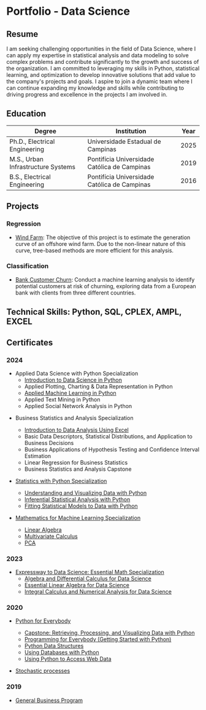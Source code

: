 # Portfolio - Data Science 

## Resume

I am seeking challenging opportunities in the field of Data Science, where I can apply my expertise in statistical analysis and data modeling to solve complex problems and contribute significantly to the growth and success of the organization. I am committed to leveraging my skills in Python, statistical learning, and optimization to develop innovative solutions that add value to the company's projects and goals. I aspire to join a dynamic team where I can continue expanding my knowledge and skills while contributing to driving progress and excellence in the projects I am involved in.

## Education

| Degree                                 | Institution                                             | Year  |
|----------------------------------------|---------------------------------------------------------|-------|
| Ph.D., Electrical Engineering          | Universidade Estadual de Campinas                       | 2025  |
| M.S., Urban Infrastructure Systems     | Pontifícia Universidade Católica de Campinas            | 2019  |
| B.S., Electrical Engineering           | Pontifícia Universidade Católica de Campinas            | 2016  |

## Projects

### Regression
- [Wind Farm](https://github.com/rvanguita/wind_farm): 
The objective of this project is to estimate the generation curve of an offshore wind farm. Due to the non-linear nature of this curve, tree-based methods are more efficient for this analysis.

### Classification
- [Bank Customer Churn](https://github.com/rvanguita/bank_customer_churn):
Conduct a machine learning analysis to identify potential customers at risk of churning, exploring data from a European bank with clients from three different countries.


## Technical Skills: Python, SQL, CPLEX, AMPL, EXCEL

## Certificates

### __2024__

- Applied Data Science with Python Specialization
  - [Introduction to Data Science in Python](https://github.com/rvanguita/portfolio/blob/main/certificates/Applied%20Data%20Science%20with%20Python%20Specialization/Introduction%20to%20Data%20Science%20in%20Python/Coursera%206X7MSJM9ZW7S.pdf)
  - Applied Plotting, Charting & Data Representation in Python
  - [Applied Machine Learning in Python](https://github.com/rvanguita/portfolio/blob/main/certificates/Applied%20Data%20Science%20with%20Python%20Specialization/Applied%20Machine%20Learning%20in%20Python/Coursera%209LT6NMT6QFUF.pdf)
  - Applied Text Mining in Python
  - Applied Social Network Analysis in Python

<!-- - [Data Analysis with R Specialization](https://www.coursera.org/learn/probability-intro/home/module/1)
  - Introduction to Probability and Data with R
  - Inferential Statistics
  - Linear Regression and Modeling -->

- Business Statistics and Analysis Specialization
  - [Introduction to Data Analysis Using Excel](https://github.com/rvanguita/portfolio/blob/main/certificates/Business%20Statistics%20and%20Analysis%20Specialization/Introduction%20to%20Data%20Analysis%20Using%20Excel/Coursera%205BVSFVK7NALP.pdf)
  - Basic Data Descriptors, Statistical Distributions, and Application to Business Decisions
  - Business Applications of Hypothesis Testing and Confidence Interval Estimation
  - Linear Regression for Business Statistics
  - Business Statistics and Analysis Capstone

- [Statistics with Python Specialization](https://github.com/rvanguita/portfolio/blob/main/certificates/Statistics%20with%20Python%20Specialization/Coursera%208THKRDG2LVQ1.pdf)
  - [Understanding and Visualizing Data with Python](https://github.com/rvanguita/portfolio/blob/main/certificates/Statistics%20with%20Python%20Specialization/Understanding%20and%20Visualizing%20Data%20with%20Python/Coursera%20HUY6PDI3FNM8.pdf)
  - [Inferential Statistical Analysis with Python](https://github.com/rvanguita/portfolio/blob/main/certificates/Statistics%20with%20Python%20Specialization/Inferential%20Statistical%20Analysis%20with%20Python/Coursera%20J5O0MHPLQWOA.pdf)
  - [Fitting Statistical Models to Data with Python](https://github.com/rvanguita/portfolio/blob/main/certificates/Statistics%20with%20Python%20Specialization/Fitting%20Statistical%20Models%20to%20Data%20with%20Python/Coursera%208THKRDG2LVQ1.pdf)

- [Mathematics for Machine Learning Specialization](https://github.com/rvanguita/portfolio/blob/main/certificates/Mathematics%20for%20Machine%20Learning/Coursera%20AVCUZHDPGLI5.pdf)
  - [Linear Algebra](https://github.com/rvanguita/portfolio/blob/main/certificates/Mathematics%20for%20Machine%20Learning/Linear%20Algebra/Coursera%20SRTBX3X4EWBT.pdf)
  - [Multivariate Calculus](https://github.com/rvanguita/portfolio/blob/main/certificates/Mathematics%20for%20Machine%20Learning/Multivariate%20Calculus/Coursera%20LGDZ8QKKTQHR.pdf)
  - [PCA](https://github.com/rvanguita/portfolio/blob/main/certificates/Mathematics%20for%20Machine%20Learning/PCA/Coursera%20IZ46EUD7BH7B.pdf)

### __2023__

- [Expressway to Data Science: Essential Math Specialization](https://github.com/rvanguita/portfolio/blob/main/certificates/Expressway%20to%20Data%20Science%3A%20Essential%20Math%20Specialization/Coursera%209LS7323MCHAF.pdf)
  - [Algebra and Differential Calculus for Data Science](https://github.com/rvanguita/portfolio/blob/main/certificates/Expressway%20to%20Data%20Science%3A%20Essential%20Math%20Specialization/Algebra%20and%20Differential%20Calculus%20for%20Data%20Science/Coursera%20CBXVZ8C9EZQ2.pdf)
  - [Essential Linear Algebra for Data Science](https://github.com/rvanguita/portfolio/blob/main/certificates/Expressway%20to%20Data%20Science%3A%20Essential%20Math%20Specialization/Essential%20Linear%20Algebra%20for%20Data%20Science/Coursera%20QPLE6TXDE9GM.pdf)
  - [Integral Calculus and Numerical Analysis for Data Science](https://github.com/rvanguita/portfolio/blob/main/certificates/Expressway%20to%20Data%20Science%3A%20Essential%20Math%20Specialization/Integral%20Calculus%20and%20Numerical%20Analysis%20for%20Data%20Science/Coursera%20PYQBRSQCBQRU.pdf)  

### __2020__

- [Python for Everybody](https://github.com/rvanguita/portfolio/blob/main/certificates/Python%20for%20Everybody/Coursera%20QJN7QJTLGFLT.pdf)
  - [Capstone: Retrieving, Processing, and Visualizing Data with Python](https://github.com/rvanguita/portfolio/blob/main/certificates/Python%20for%20Everybody/Capstone%3A%20Retrieving%2C%20Processing%2C%20and%20Visualizing%20Data%20with%20Python/Coursera%20QJN7QJTLGFLT.pdf)
  - [Programming for Everybody (Getting Started with Python)](https://github.com/rvanguita/portfolio/blob/main/certificates/Python%20for%20Everybody/Programming%20for%20Everybody%20(Getting%20Started%20with%20Python)/Coursera%20L93RZWK9WZB8.pdf)
  - [Python Data Structures](https://github.com/rvanguita/portfolio/blob/main/certificates/Python%20for%20Everybody/Python%20Data%20Structures/Coursera%20CABEC4D9W5QF.pdf)
  - [Using Databases with Python](https://github.com/rvanguita/portfolio/blob/main/certificates/Python%20for%20Everybody/Using%20Databases%20with%20Python/Coursera%20FN7JP8SM77S9.pdf)
  - [Using Python to Access Web Data](https://github.com/rvanguita/portfolio/blob/main/certificates/Python%20for%20Everybody/Using%20Python%20to%20Access%20Web%20Data/Coursera%20LV7GTE5D9VTJ.pdf)


- [Stochastic processes](https://github.com/rvanguita/portfolio/blob/main/certificates/Stochastic%20processes/Certificate.pdf)

### __2019__

- [General Business Program](https://github.com/rvanguita/portfolio/blob/main/certificates/General%20Business%20Program/btc.pdf)

